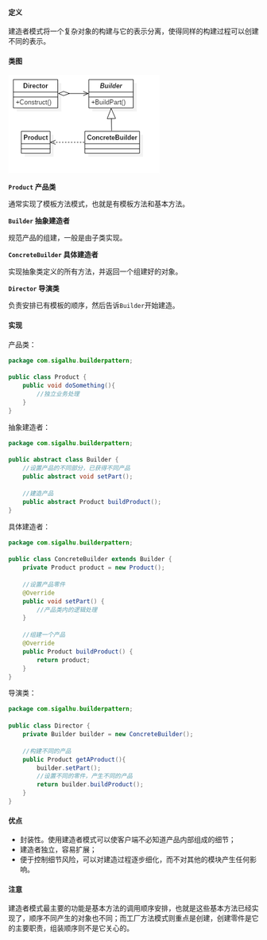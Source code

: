 #### 定义

建造者模式将一个复杂对象的构建与它的表示分离，使得同样的构建过程可以创建不同的表示。

#### 类图

![](《设计模式之禅》读书笔记--(6)建造者模式/1.png)

**`Product` 产品类**

通常实现了模板方法模式，也就是有模板方法和基本方法。

**`Builder` 抽象建造者**

规范产品的组建，一般是由子类实现。

**`ConcreteBuilder` 具体建造者**

实现抽象类定义的所有方法，并返回一个组建好的对象。

**`Director` 导演类**

负责安排已有模板的顺序，然后告诉`Builder`开始建造。

#### 实现

产品类：
```java
package com.sigalhu.builderpattern;

public class Product {
    public void doSomething(){
        //独立业务处理
    }
}
```
抽象建造者：
```java
package com.sigalhu.builderpattern;

public abstract class Builder {
    //设置产品的不同部分，已获得不同产品
    public abstract void setPart();

    //建造产品
    public abstract Product buildProduct();
}
```
具体建造者：
```java
package com.sigalhu.builderpattern;

public class ConcreteBuilder extends Builder {
    private Product product = new Product();

    //设置产品零件
    @Override
    public void setPart() {
        //产品类内的逻辑处理
    }

    //组建一个产品
    @Override
    public Product buildProduct() {
        return product;
    }
}
```
导演类：
```java
package com.sigalhu.builderpattern;

public class Director {
    private Builder builder = new ConcreteBuilder();

    //构建不同的产品
    public Product getAProduct(){
        builder.setPart();
        //设置不同的零件，产生不同的产品
        return builder.buildProduct();
    }
}
```

#### 优点

* 封装性。使用建造者模式可以使客户端不必知道产品内部组成的细节；
* 建造者独立，容易扩展；
* 便于控制细节风险，可以对建造过程逐步细化，而不对其他的模块产生任何影响。

#### 注意

建造者模式最主要的功能是基本方法的调用顺序安排，也就是这些基本方法已经实现了，顺序不同产生的对象也不同；而工厂方法模式则重点是创建，创建零件是它的主要职责，组装顺序则不是它关心的。

